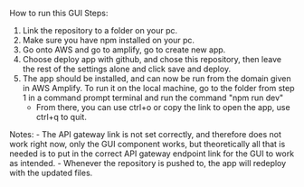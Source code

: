How to run this GUI
Steps:
1) Link the repository to a folder on your pc.
2) Make sure you have npm installed on your pc.
3) Go onto AWS and go to amplify, go to create new app.
4) Choose deploy app with github, and chose this repository, then leave the rest of the settings alone and click save and deploy.
5) The app should be installed, and can now be run from the domain given in AWS Amplify. To run it on the local machine, go to the folder from step 1 in a command prompt terminal and run the command "npm run dev"
    - From there, you can use ctrl+o or copy the link to open the app, use ctrl+q to quit.

Notes:
    - The API gateway link is not set correctly, and therefore does not work right now, only the GUI component works, but theoretically all that is needed is to put in the correct API gateway endpoint link for the GUI to work as intended.
    - Whenever the repository is pushed to, the app will redeploy with the updated files.
